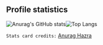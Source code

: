 ## Profile statistics

![Anurag's GitHub stats](https://github-readme-stats.vercel.app/api?username=s01k&theme=flag-india&show_icons=true&hide_border=true)![Top Langs](https://github-readme-stats.vercel.app/api/top-langs/?username=s01k&layout=compact&hide_border=true)

`Stats card credits:` [Anurag Hazra](https://github.com/anuraghazra/github-readme-stats)
